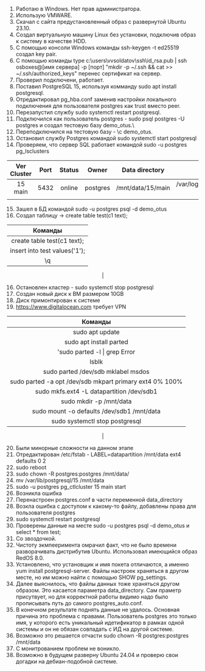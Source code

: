1. Работаю в Windows. Нет прав администратора.
2. Использую VMWARE.
3. Скачал с сайта предустановленный образ с развернутой Ubuntu 23.10.
4. Создал виртуальную машину Linux без установки, подключив образ к систему в качестве HDD.
5. С помощью консоли Windows команды ssh-keygen -t ed25519 создал key pair.
6. С помощью команды type c:\users\vvsoldatov\ssh\id_rsa.pub | ssh osboxes@[имя сервера] -p [порт] "mkdir -p ~/.ssh && cat >> ~/.ssh/authorized_keys" перенес сертификат на сервер.
7. Проверил подключени, работает.
8. Поставил PostgreSQL 15, используя комманду sudo apt install postgresql.
9. Отредактировал pg_hba.conf заменив настройки локального подключения для пользователя postgres как trust вместо peer.
10. Перезапустил службу sudo systemctl restart postgresql.
11. Подключился как пользователь postgres - sudo psql postgres -U postgres и создал тестовую базу demo_otus.\
12. Переподключился на тестовую базу - \c demo_otus.
13. Остановил службу Postgres командой sudo systemctl start postgresql
14. Проверяем, что сервер SQL работает командой sudo -u postgres pg_lsclusters 

|Ver Cluster|Port| Status|Owner|Data directory |Log file|
|:-:|:-:|:-:|:-:|:-:|:-:|
|15  main| 5432 |online|postgres|/mnt/data/15/main| /var/log/postgresql/postgresql-15-main.log|
|||||||

15. Зашел в БД командой sudo -u postgres psql -d demo_otus
16. Создал таблицу -> create table test(c1 text);
<center>

|Команды|
|:-:|
|create table test(c1 text);|
|insert into test values('1');|
|\q|
|

</center>

16. Остановлен кластер - sudo systemctl stop postgresql
17. Создан новый диск к ВМ размером 10GB
18. Диск примонтирован к системе
19. https://www.digitalocean.com требует VPN

<center>

|Команды|
|:-:|
|sudo apt update|
|sudo apt install parted|
|'sudo parted -l \| grep Error|
|lsblk|
|sudo parted /dev/sdb mklabel msdos|
|sudo parted -a opt /dev/sdb mkpart primary ext4 0% 100%|
|sudo mkfs.ext4 -L datapartition /dev/sdb1|
|sudo mkdir -p /mnt/data|
|sudo mount -o defaults /dev/sdb1 /mnt/data|
|sudo systemctl stop postgresql|
|
</center>

20. Были минорные cложности на данном этапе
21. Отредактирован /etc/fstab - LABEL=datapartition /mnt/data ext4 defaults 0 2
22. sudo reboot
23. sudo chown -R postgres:postgres /mnt/data/
24. mv /var/lib/postgresql/15 /mnt/data
25. sudo -u postgres pg_ctlcluster 15 main start
26. Возникла ошибка
27. Перенастроен postgres.conf в части переменной data_directory
28. Возкла ошибка с доступом к какому-то файлу, добавлены права для пользователя postgres
29. sudo systemctl restart postgresql
30. Проверены данные на месте sudo -u postgres psql -d demo_otus и select * from test;
31. Со звоздочкой.
32. Чистоту экмпееримента омрачил факт, что не было времени разворачивать дистрибутив Ubuntu. Использовал имеющийся образ RedOS 8.0.
33. Установлено, что установщик и имя покета отличаются, а именно yum install postgresql-server. Файлы настроек храняться в другом месте, но им можно найти с помощью SHOW pg_settings.
34. Далее выяснилось, что файлы данных тоже храняться другом образом. Это касается параметра data_directory. Сам праметр присутвует, но для корректной работы видимо надо было прописывать путь до самого postgres_auto.conf.
35. В конечном результате поднять данные не удалось. Основная причина это проблема с правами. Пользователь postgres это только имя, у которого есть уникальный идетификатор в рамках одной системы и он не обязан совпадать с ИД на другой системе.
36. Возможно это решается отчасти sudo chown -R postgres:postgres /mnt/data
37. С монитрованием проблем не воникло.
38. Возможно в будущем разверну Ubuntu 24.04 и проверю свои догадки на дебиан-подобной системе.



 
